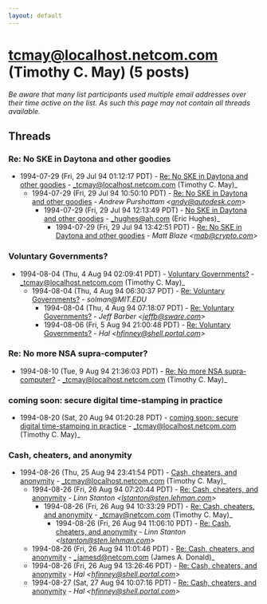 ```yaml
---
layout: default
---
```


# tcmay@localhost.netcom.com (Timothy C. May) (5 posts)

_Be aware that many list participants used multiple email addresses over their time active on the list. As such this page may not contain all threads available._

## Threads

### Re: No SKE in Daytona and other goodies
+ 1994-07-29 (Fri, 29 Jul 94 01:12:17 PDT) - [Re: No SKE in Daytona and other goodies](/archive/1994/07/ca0c0243b9ab9a1e64a4ae8babac60aa271f046a32c3f95b2d7bb6cc1e5c32bf) - _tcmay@localhost.netcom.com (Timothy C. May)_
  + 1994-07-29 (Fri, 29 Jul 94 10:50:10 PDT) - [Re: No SKE in Daytona and other goodies](/archive/1994/07/dba0d0ea60099dec7f54657bd9e74bc12e43bc4a0bf7f1de92eb3630a4468a74) - _Andrew Purshottam \<andy@autodesk.com\>_
    + 1994-07-29 (Fri, 29 Jul 94 12:13:49 PDT) - [No SKE in Daytona and other goodies](/archive/1994/07/d73a5b43ecc597fa99dcc577d5e481596b3cacc5b9e3cdb27b70f00f92fcc151) - _hughes@ah.com (Eric Hughes)_
      + 1994-07-29 (Fri, 29 Jul 94 13:42:51 PDT) - [Re: No SKE in Daytona and other goodies](/archive/1994/07/f0789c54600444fb93f036de54bbb9667ed591c4f56d7ac0b30b63362c07be6a) - _Matt Blaze \<mab@crypto.com\>_

### Voluntary Governments?
+ 1994-08-04 (Thu, 4 Aug 94 02:09:41 PDT) - [Voluntary Governments?](/archive/1994/08/fc01c984d43ada4687235051e6d69833ce302f3ba7531a53022c64a3285cd255) - _tcmay@localhost.netcom.com (Timothy C. May)_
  + 1994-08-04 (Thu, 4 Aug 94 06:30:37 PDT) - [Re: Voluntary Governments?](/archive/1994/08/9a9f2de45ffa5439469fc96da091e3fbdf1c4394ba324e9b83907f9705b9fe23) - _solman@MIT.EDU_
    + 1994-08-04 (Thu, 4 Aug 94 07:18:07 PDT) - [Re: Voluntary Governments?](/archive/1994/08/484b51cb03cc86da5283f23c7b80b69e5be330dee1bf6bfc4a2086f35edb467a) - _Jeff Barber \<jeffb@sware.com\>_
    + 1994-08-06 (Fri, 5 Aug 94 21:00:48 PDT) - [Re: Voluntary Governments?](/archive/1994/08/078f9caa8ce820d8edc7c20c75da181fc277e3ebc73e1c6778f9ac057d1c16fc) - _Hal \<hfinney@shell.portal.com\>_

### Re: No more NSA supra-computer?
+ 1994-08-10 (Tue, 9 Aug 94 21:36:03 PDT) - [Re: No more NSA supra-computer?](/archive/1994/08/09393bdcfdee7cc50f2c18ed16d888f4abdf3fb69b260b8eea41eba670a1eef4) - _tcmay@localhost.netcom.com (Timothy C. May)_

### coming soon: secure digital time-stamping in practice
+ 1994-08-20 (Sat, 20 Aug 94 01:20:28 PDT) - [coming soon: secure digital time-stamping in practice](/archive/1994/08/ee8c72c756d5858307484708a6a6b0f15392234b1dcb96d5a9f9c82487918e17) - _tcmay@localhost.netcom.com (Timothy C. May)_

### Cash, cheaters, and anonymity
+ 1994-08-26 (Thu, 25 Aug 94 23:41:54 PDT) - [Cash, cheaters, and anonymity](/archive/1994/08/6e7fdd5762cb3100363962b5602e4cb0ad2d9717de2293ad5db67eeabac5d765) - _tcmay@localhost.netcom.com (Timothy C. May)_
  + 1994-08-26 (Fri, 26 Aug 94 07:20:44 PDT) - [Re: Cash, cheaters, and anonymity](/archive/1994/08/5c5922fd11e647366d15a623bcb19a2420cb5c6c7c1f0cbc3f63f5ef25701412) - _Linn Stanton \<lstanton@sten.lehman.com\>_
    + 1994-08-26 (Fri, 26 Aug 94 10:33:29 PDT) - [Re: Cash, cheaters, and anonymity](/archive/1994/08/a5a6e2ec614eb921f8476e8308e65cd81f80d33763a99732786a9c5e119dfee4) - _tcmay@netcom.com (Timothy C. May)_
      + 1994-08-26 (Fri, 26 Aug 94 11:06:10 PDT) - [Re: Cash, cheaters, and anonymity](/archive/1994/08/45d37ce195ff58d7bc71c660d5d413a3b0d6e8a52288bad7a12bdee8a76cce4f) - _Linn Stanton \<lstanton@sten.lehman.com\>_
  + 1994-08-26 (Fri, 26 Aug 94 11:01:46 PDT) - [Re: Cash, cheaters, and anonymity](/archive/1994/08/90631576c975a39bdb5ebf6789db36469c1ec463e5ab52fdb91323d387529464) - _jamesd@netcom.com (James A. Donald)_
  + 1994-08-26 (Fri, 26 Aug 94 13:26:46 PDT) - [Re: Cash, cheaters, and anonymity](/archive/1994/08/3d9c7b254d97da0b78a344b517d9c741ec173765ee18d4f88277d4841ec0f4b1) - _Hal \<hfinney@shell.portal.com\>_
  + 1994-08-27 (Sat, 27 Aug 94 10:07:16 PDT) - [Re: Cash, cheaters, and anonymity](/archive/1994/08/09b32d5e6ffd0a61d4bbf9c9a0481c0683a2a9d81f4b7f51ab7615053addae0f) - _Hal \<hfinney@shell.portal.com\>_

